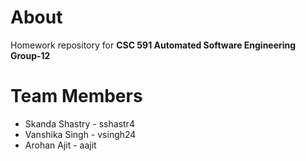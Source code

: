# About
Homework repository for **CSC 591 Automated Software Engineering Group-12**<br/>

# Team Members
 - Skanda Shastry - sshastr4
 - Vanshika Singh - vsingh24
 - Arohan Ajit - aajit

